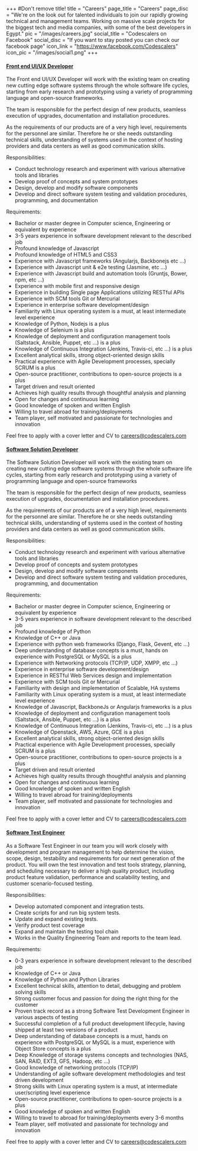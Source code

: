 +++
#Don't remove title!
title = "Careers"
page_title = "Careers"
page_disc = "We're on the look out for talented individuals to join our rapidly growing technical and management teams. Working on massive scale projects for the biggest tech and media companies, with some of the best developers in Egypt."
pic = "/images/careers.jpg"
social_title = "Codescalers on Facebook"
social_disc = "If you want to stay posted you can check our facebook page"
icon_link = "https://www.facebook.com/Codescalers"
icon_pic = "/images/social1.png"
+++


<div class="panel-group" id="accordion">
  <div id="panel1" class="panel panel-default">
    <div class="panel-heading">
      <h4 class="panel-title"> <a data-toggle="collapse" data-parent="#accordion" href="#collapseFront"> Front end UI/UX Developer </a> </h4>
    </div>
    <div id="collapseFront" class="panel-collapse collapse">
      <div class="panel-body">
        <p>The Front end UI/UX Developer will work with the existing team on creating new cutting edge software systems through the whole software life cycles, starting from early research and prototyping using a variety of programming language and open-source frameworks.</p>
        <p>The team is responsible for the perfect design of new products, seamless execution of upgrades, documentation and installation procedures.</p>
        <p>As the requirements of our products are of a very high level, requirements for the personnel are similar. Therefore he or she needs outstanding technical skills, understanding of systems used in the context of hosting providers and data centers as well as good communication skills.</p>
        <p>Responsibilities:</p>
        <ul>
          <li>Conduct technology research and experiment with various alternative tools and libraries</li>
          <li>Develop proof of concepts and system prototypes</li>
          <li>Design, develop and modify software components</li>
          <li>Develop and direct software system testing and validation procedures, programming, and documentation</li>
        </ul>
        <p>Requirements:</p>
        <ul>
          <li>Bachelor or master degree in Computer science, Engineering or equivalent by experience</li>
          <li>3-5 years experience in software development relevant to the described job</li>
          <li>Profound knowledge of Javascript</li>
          <li>Profound knowledge of HTML5 and CSS3</li>
          <li>Experience with Javascript frameworks (Angularjs, Backbonejs etc ...)</li>
          <li>Experience with Javascript unit &amp; e2e testing (Jasmine, etc …)</li>
          <li>Experience with Javascript build and automation tools (Gruntjs, Bower, npm, etc ...)</li>
          <li>Experience with mobile first and responsive design</li>
          <li>Experience in building Single page Applications utilizing RESTful APIs</li>
          <li>Experience with SCM tools Git or Mercurial</li>
          <li>Experience in enterprise software development/design</li>
          <li>Familiarity with Linux operating system is a must, at least intermediate level experience</li>
          <li>Knowledge of Python, Nodejs is a plus</li>
          <li>Knowledge of Selenium is a plus</li>
          <li>Knowledge of deployment and configuration management tools (Saltstack, Ansible, Puppet, etc ...) is a plus</li>
          <li>Knowledge of Continuous Integration (Jenkins, Travis-ci, etc ...) is a plus</li>
          <li>Excellent analytical skills, strong object-oriented design skills</li>
          <li>Practical experience with Agile Development processes, specially SCRUM is a plus</li>
          <li>Open-source practitioner, contributions to open-source projects is a plus</li>
          <li>Target driven and result oriented</li>
          <li>Achieves high quality results through thoughtful analysis and planning</li>
          <li>Open for changes and continuous learning</li>
          <li>Good knowledge of spoken and written English</li>
          <li>Willing to travel abroad for training/deployments</li>
          <li>Team player, self motivated and passionate for technologies and innovation</li>
        </ul>
        <p>Feel free to apply with a cover letter and CV to <a href="mailto:careers@codescalers.com"> careers@codescalers.com </a></p>
      </div>
    </div>
  </div>
  <div id="panel2" class="panel panel-default">
    <div class="panel-heading">
      <h4 class="panel-title"> <a data-toggle="collapse" data-parent="#accordion" href="#collapseTwo"> Software Solution Developer </a> </h4>
    </div>
    <div id="collapseTwo" class="panel-collapse collapse">
      <div class="panel-body">
        <p>The Software Solution Developer will work with the existing team on creating new cutting edge software systems through the whole software life cycles, starting from early research and prototyping using a variety of programming language and open-source frameworks</p>
        <p>The team is responsible for the perfect design of new products, seamless execution of upgrades, documentation and installation procedures.</p>
        <p>As the requirements of our products are of a very high level, requirements for the personnel are similar. Therefore he or she needs outstanding technical skills, understanding of systems used in the context of hosting providers and data centers as well as good communication skills.</p>
        <p>Responsibilities:</p>
        <ul>
          <li>Conduct technology research and experiment with various alternative tools and libraries</li>
          <li>Develop proof of concepts and system prototypes</li>
          <li>Design, develop and modify software components</li>
          <li>Develop and direct software system testing and validation procedures, programming, and documentation</li>
        </ul>
        <p>Requirements:</p>
        <ul>
          <li>Bachelor or master degree in Computer science, Engineering or equivalent by experience</li>
          <li>3-5 years experience in software development relevant to the described job</li>
          <li>Profound knowledge of Python</li>
          <li>Knowledge of C++ or Java</li>
          <li>Experience with python web frameworks (Django, Flask, Gevent, etc ...)</li>
          <li>Deep understanding of database concepts is a must, hands on experience with PostgreSQL or MySQL is a plus</li>
          <li>Experience with Networking protocols (TCP/IP, UDP, XMPP, etc ...)</li>
          <li>Experience in enterprise software development/design</li>
          <li>Experience in RESTful Web Services design and implementation </li>
          <li>Experience with SCM tools Git or Mercurial</li>
          <li>Familiarity with design and implementation of Scalable, HA systems</li>
          <li>Familiarity with Linux operating system is a must, at least intermediate level experience</li>
          <li>Knowledge of Javascript, BackboneJs or Angularjs frameworks is a plus</li>
          <li>Knowledge of deployment and configuration management tools (Saltstack, Ansible, Puppet, etc ...) is a plus</li>
          <li>Knowledge of Continuous Integration (Jenkins, Travis-ci, etc ...) is a plus</li>
          <li>Knowledge of Openstack, AWS, Azure, GCE is a plus</li>
          <li>Excellent analytical skills, strong object-oriented design skills</li>
          <li>Practical experience with Agile Development processes, specially SCRUM is a plus</li>
          <li>Open-source practitioner, contributions to open-source projects is a plus</li>
          <li>Target driven and result oriented</li>
          <li>Achieves high quality results through thoughtful analysis and planning</li>
          <li>Open for changes and continuous learning</li>
          <li>Good knowledge of spoken and written English</li>
          <li>Willing to travel abroad for training/deployments</li>
          <li>Team player, self motivated and passionate for technologies and innovation</li>
        </ul>
        <p>Feel free to apply with a cover letter and CV to <a href="mailto:careers@codescalers.com"> careers@codescalers.com </a></p>
      </div>
    </div>
  </div>
  <div id="panel3" class="panel panel-default">
    <div class="panel-heading">
      <h4 class="panel-title"> <a data-toggle="collapse" data-parent="#accordion" href="#collapseThree"> Software Test Engineer </a> </h4>
    </div>
    <div id="collapseThree" class="panel-collapse collapse">
      <div class="panel-body">
        <p>As a Software Test Engineer in our team you will work closely with development and program management to help determine the vision, scope, design, testability and requirements for our next generation of the product. You will own the test innovation and test tools strategy, planning, and scheduling necessary to deliver a high quality product, including product feature validation, performance and scalability testing, and customer scenario-focused testing.</p>
        <p>Responsibilities:</p>
        <ul>
          <li>Develop automated component and integration tests.</li>
          <li>Create scripts for and run big system tests.</li>
          <li>Update and expand existing tests.</li>
          <li>Verify product test coverage</li>
          <li>Expand and maintain the testing tool chain</li>
          <li>Works in the Quality Engineering Team and reports to the team lead.</li>
        </ul>
        <p>Requirements:</p>
        <ul>
          <li>0-3 years experience in software development relevant to the described job</li>
          <li>Knowledge of C++ or Java</li>
          <li>Knowledge of Python and Python Libraries</li>
          <li>Excellent technical skills, attention to detail, debugging and problem solving skills</li>
          <li>Strong customer focus and passion for doing the right thing for the customer</li>
          <li>Proven track record as a strong Software Test Development Engineer in various aspects of testing</li>
          <li>Successful completion of a full product development lifecycle, having shipped at least two versions of a product</li>
          <li>Deep understanding of database concepts is a must, hands on experience with PostgreSQL or MySQL is a must, experience with Object Store concepts is a plus</li>
          <li>Deep Knowledge of storage systems concepts and technologies (NAS, SAN, RAID, EXT3, GFS, Hadoop, etc ...)</li>
          <li>Good knowledge of networking protocols (TCP/IP)</li>
          <li>Understanding of agile software development methodologies and test driven development</li>
          <li>Strong skills with Linux operating system is a must, at intermediate user/scripting level experience</li>
          <li>Open-source practitioner, contributions to open-source projects is a plus</li>
          <li>Good knowledge of spoken and written English</li>
          <li>Willing to travel to abroad for training/deployments every 3-6 months</li>
          <li>Team player, self motivated and passionate for technology and innovation</li>
        </ul>
        <p>Feel free to apply with a cover letter and CV to <a href="mailto:careers@codescalers.com"> careers@codescalers.com </a></p>
      </div>
    </div>
  </div>
</div>
